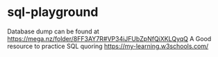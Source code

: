 # sql-playground

Database dump can be found at https://mega.nz/folder/8FF3AY7R#VP34iJFUbZpNfQiXKLQyqQ
A Good resource to practice SQL quoring https://my-learning.w3schools.com/
